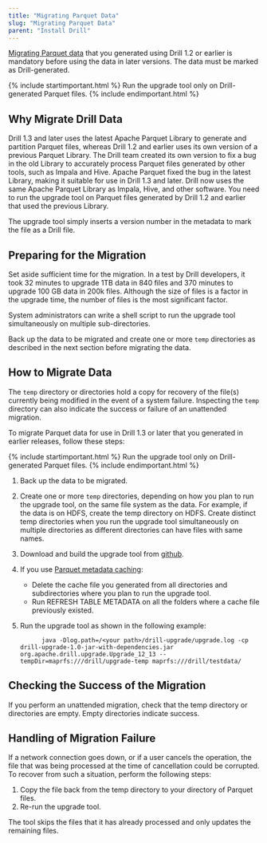 ```yaml
---
title: "Migrating Parquet Data"
slug: "Migrating Parquet Data"
parent: "Install Drill"
---
```


 [Migrating Parquet data]({{site.baseurl}}/docs/migrating-parquet-data/#how-to-migrate-data) that you generated using Drill 1.2 or earlier is mandatory before using the data in later versions. The data must be marked as Drill-generated.

{% include startimportant.html %} Run the upgrade tool only on Drill-generated Parquet files. {% include endimportant.html %}

<!-- as described in [DRILL-4070](https://issues.apache.org/jira/browse/DRILL-4070).  -->

## Why Migrate Drill Data
Drill 1.3 and later uses the latest Apache Parquet Library to generate and partition Parquet files, whereas Drill 1.2 and earlier uses its own version of a previous Parquet Library. The Drill team created its own version to fix a bug in the old Library to accurately process Parquet files generated by other tools, such as Impala and Hive. Apache Parquet fixed the bug in the latest Library, making it suitable for use in Drill 1.3 and later. Drill now uses the same Apache Parquet Library as Impala, Hive, and other software. You need to run the upgrade tool on Parquet files generated by Drill 1.2 and earlier that used the previous Library.

The upgrade tool simply inserts a version number in the metadata to mark the file as a Drill file.

<!-- The bug fix eliminated the risk of inaccurate metadata that could cause incorrect results when querying Hive- and Pig-generated Parquet files. No such risk exists with Drill-generated Parquet files. Querying Drill-generated Parquet files, regardless of the Drill version, yields accurate results. Drill-generated Parquet files, regardless of the Drill release, contain accurate metadata. -->


## Preparing for the Migration
Set aside sufficient time for the migration. In a test by Drill developers, it took 32 minutes to upgrade 1TB data in 840 files and 370 minutes to upgrade 100 GB data in 200k files. Although the size of files is a factor in the upgrade time, the number of files is the most significant factor.

System administrators can write a shell script to run the upgrade tool simultaneously on multiple sub-directories.

Back up the data to be migrated and create one or more `temp` directories as described in the next section before migrating the data.

## How to Migrate Data
The `temp` directory or directories hold a copy for recovery of the file(s) currently being modified in the event of a system failure. Inspecting the `temp` directory can also indicate the success or failure of an unattended migration.

To migrate Parquet data for use in Drill 1.3 or later that you generated in earlier releases, follow these steps:

{% include startimportant.html %} Run the upgrade tool only on Drill-generated Parquet files. {% include endimportant.html %}

1. Back up the data to be migrated.
2. Create one or more `temp` directories, depending on how you plan to run the upgrade tool, on the same file system as the data.
   For example, if the data is on HDFS, create the temp directory on HDFS.
   Create distinct temp directories when you run the upgrade tool simultaneously on multiple directories as different directories can have files with same names.
3. Download and build the upgrade tool from [github](https://github.com/parthchandra/drill-upgrade).
4. If you use [Parquet metadata caching]({{site.baseurl}}/docs/optimizing-parquet-metadata-reading/#how-to-trigger-generation-of-the-parquet-metadata-cache-file):
   * Delete the cache file you generated from all directories and subdirectories where you plan to run the upgrade tool.
   * Run REFRESH TABLE METADATA on all the folders where a cache file previously existed.
5. Run the upgrade tool as shown in the following example:

             java -Dlog.path=/<your path>/drill-upgrade/upgrade.log -cp drill-upgrade-1.0-jar-with-dependencies.jar org.apache.drill.upgrade.Upgrade_12_13 --tempDir=maprfs:///drill/upgrade-temp maprfs:///drill/testdata/

## Checking the Success of the Migration
If you perform an unattended migration, check that the temp directory or directories are empty. Empty directories indicate success.

## Handling of Migration Failure

If a network connection goes down, or if a user cancels the operation, the file that was being processed at the time of cancellation could be corrupted. To recover from such a situation, perform the following steps:

1. Copy the file back from the temp directory to your directory of Parquet files.
2. Re-run the upgrade tool.

The tool skips the files that it has already processed and only updates the remaining files.



